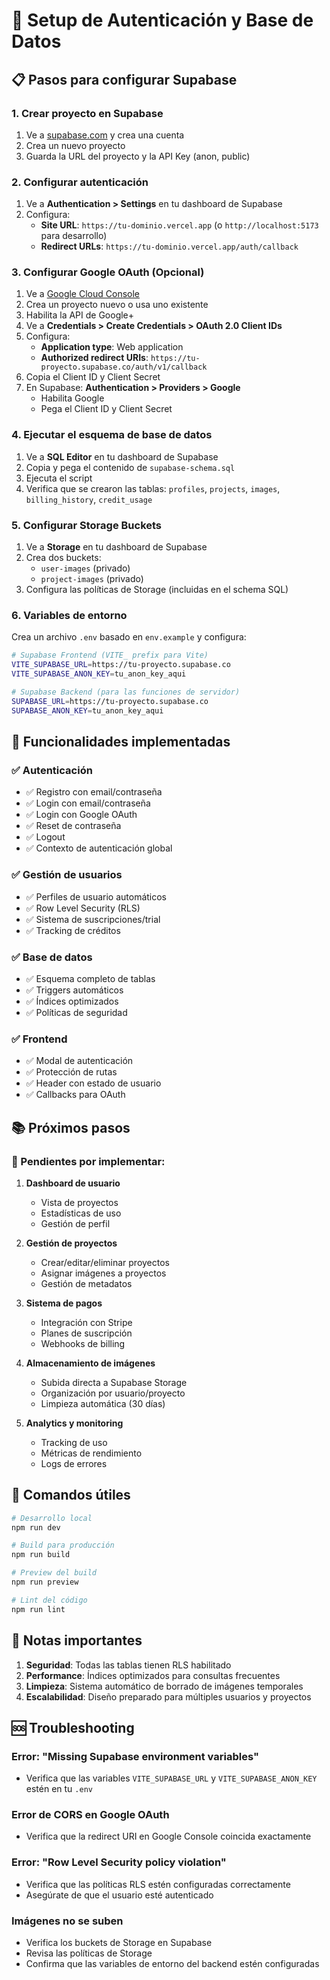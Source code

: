 # 🔐 Setup de Autenticación y Base de Datos

## 📋 **Pasos para configurar Supabase**

### **1. Crear proyecto en Supabase**

1. Ve a [supabase.com](https://supabase.com) y crea una cuenta
2. Crea un nuevo proyecto
3. Guarda la URL del proyecto y la API Key (anon, public)

### **2. Configurar autenticación**

1. Ve a **Authentication > Settings** en tu dashboard de Supabase
2. Configura:
   - **Site URL**: `https://tu-dominio.vercel.app` (o `http://localhost:5173` para desarrollo)
   - **Redirect URLs**: `https://tu-dominio.vercel.app/auth/callback`

### **3. Configurar Google OAuth (Opcional)**

1. Ve a [Google Cloud Console](https://console.cloud.google.com)
2. Crea un proyecto nuevo o usa uno existente
3. Habilita la API de Google+
4. Ve a **Credentials > Create Credentials > OAuth 2.0 Client IDs**
5. Configura:
   - **Application type**: Web application
   - **Authorized redirect URIs**: `https://tu-proyecto.supabase.co/auth/v1/callback`
6. Copia el Client ID y Client Secret
7. En Supabase: **Authentication > Providers > Google**
   - Habilita Google
   - Pega el Client ID y Client Secret

### **4. Ejecutar el esquema de base de datos**

1. Ve a **SQL Editor** en tu dashboard de Supabase
2. Copia y pega el contenido de `supabase-schema.sql`
3. Ejecuta el script
4. Verifica que se crearon las tablas: `profiles`, `projects`, `images`, `billing_history`, `credit_usage`

### **5. Configurar Storage Buckets**

1. Ve a **Storage** en tu dashboard de Supabase
2. Crea dos buckets:
   - `user-images` (privado)
   - `project-images` (privado)
3. Configura las políticas de Storage (incluidas en el schema SQL)

### **6. Variables de entorno**

Crea un archivo `.env` basado en `env.example` y configura:

```bash
# Supabase Frontend (VITE_ prefix para Vite)
VITE_SUPABASE_URL=https://tu-proyecto.supabase.co
VITE_SUPABASE_ANON_KEY=tu_anon_key_aqui

# Supabase Backend (para las funciones de servidor)
SUPABASE_URL=https://tu-proyecto.supabase.co
SUPABASE_ANON_KEY=tu_anon_key_aqui
```

## 🚀 **Funcionalidades implementadas**

### **✅ Autenticación**
- ✅ Registro con email/contraseña
- ✅ Login con email/contraseña  
- ✅ Login con Google OAuth
- ✅ Reset de contraseña
- ✅ Logout
- ✅ Contexto de autenticación global

### **✅ Gestión de usuarios**
- ✅ Perfiles de usuario automáticos
- ✅ Row Level Security (RLS)
- ✅ Sistema de suscripciones/trial
- ✅ Tracking de créditos

### **✅ Base de datos**
- ✅ Esquema completo de tablas
- ✅ Triggers automáticos
- ✅ Índices optimizados
- ✅ Políticas de seguridad

### **✅ Frontend**
- ✅ Modal de autenticación
- ✅ Protección de rutas
- ✅ Header con estado de usuario
- ✅ Callbacks para OAuth

## 📚 **Próximos pasos**

### **🔄 Pendientes por implementar:**

1. **Dashboard de usuario**
   - Vista de proyectos
   - Estadísticas de uso
   - Gestión de perfil

2. **Gestión de proyectos**
   - Crear/editar/eliminar proyectos
   - Asignar imágenes a proyectos
   - Gestión de metadatos

3. **Sistema de pagos**
   - Integración con Stripe
   - Planes de suscripción
   - Webhooks de billing

4. **Almacenamiento de imágenes**
   - Subida directa a Supabase Storage
   - Organización por usuario/proyecto
   - Limpieza automática (30 días)

5. **Analytics y monitoring**
   - Tracking de uso
   - Métricas de rendimiento
   - Logs de errores

## 🔧 **Comandos útiles**

```bash
# Desarrollo local
npm run dev

# Build para producción
npm run build

# Preview del build
npm run preview

# Lint del código
npm run lint
```

## 📝 **Notas importantes**

1. **Seguridad**: Todas las tablas tienen RLS habilitado
2. **Performance**: Índices optimizados para consultas frecuentes
3. **Limpieza**: Sistema automático de borrado de imágenes temporales
4. **Escalabilidad**: Diseño preparado para múltiples usuarios y proyectos

## 🆘 **Troubleshooting**

### **Error: "Missing Supabase environment variables"**
- Verifica que las variables `VITE_SUPABASE_URL` y `VITE_SUPABASE_ANON_KEY` estén en tu `.env`

### **Error de CORS en Google OAuth**
- Verifica que la redirect URI en Google Console coincida exactamente

### **Error: "Row Level Security policy violation"**
- Verifica que las políticas RLS estén configuradas correctamente
- Asegúrate de que el usuario esté autenticado

### **Imágenes no se suben**
- Verifica los buckets de Storage en Supabase
- Revisa las políticas de Storage
- Confirma que las variables de entorno del backend estén configuradas
